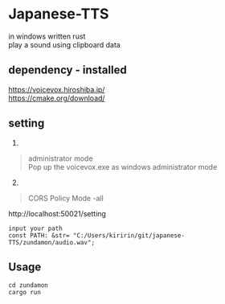 # Japanese-TTS
in windows written rust  
play a sound using clipboard data

## dependency - installed  
https://voicevox.hiroshiba.jp/  
https://cmake.org/download/

## setting  
1. 

> administrator mode  
Pop up the voicevox.exe as windows administrator mode

2.  

> CORS Policy Mode -all

http://localhost:50021/setting


```
input your path
const PATH: &str= "C:/Users/kiririn/git/japanese-TTS/zundamon/audio.wav";
```    

## Usage
```
cd zundamon
cargo run
```
